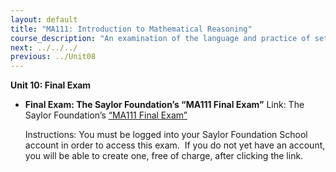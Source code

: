 ```yaml
---
layout: default
title: "MA111: Introduction to Mathematical Reasoning"
course_description: "An examination of the language and practice of set theory, and the theory and practice of mathematical proof, with the purpose of guiding you from 'doing mathematics' at an elementary (i.e. problem-solving) level to 'doing mathematics' at an advanced level."
next: ../../../
previous: ../Unit08
---
```

**Unit 10: Final Exam** <span id="10"></span> 
-   **Final Exam: The Saylor Foundation’s “MA111 Final Exam”**
    Link: The Saylor Foundation’s [“MA111 Final
    Exam”](http://school.saylor.org/mod/quiz/view.php?id=1113)  
      
     Instructions: You must be logged into your Saylor Foundation School
    account in order to access this exam.  If you do not yet have an
    account, you will be able to create one, free of charge, after
    clicking the link. 


